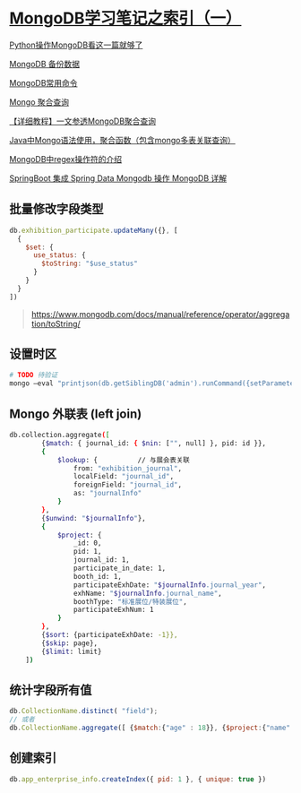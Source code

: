 # [MongoDB学习笔记之索引（一）](https://blog.csdn.net/yaya_jn/article/details/124396562)



[Python操作MongoDB看这一篇就够了](https://blog.csdn.net/m0_72829928/article/details/126860153)

[MongoDB 备份数据](https://www.qikegu.com/docs/3310)

[MongoDB常用命令](https://blog.csdn.net/weixin_49107940/article/details/125677592)

[Mongo 聚合查询](https://www.cnblogs.com/fatedeity/p/16920756.html)

[【详细教程】一文参透MongoDB聚合查询](https://segmentfault.com/a/1190000042114761)

[Java中Mongo语法使用，聚合函数（包含mongo多表关联查询）](https://blog.csdn.net/lexiaowu/article/details/130222960)

[MongoDB中regex操作符的介绍](https://blog.csdn.net/qq_15260769/article/details/80572161)

[SpringBoot 集成 Spring Data Mongodb 操作 MongoDB 详解](http://www.mydlq.club/article/85/#8mongodb-%E8%81%9A%E5%90%88%E6%93%8D%E4%BD%9C)



## 批量修改字段类型

```javascript
db.exhibition_participate.updateMany({}, [
  {
    $set: {
      use_status: {
        $toString: "$use_status"
      }
    }
  }
])
```

> https://www.mongodb.com/docs/manual/reference/operator/aggregation/toString/

## 设置时区

```bash
# TODO 待验证
mongo –eval "printjson(db.getSiblingDB('admin').runCommand({setParameter: 1, timezone: 'Asia/Shanghai'}))"
```





## Mongo 外联表 (left join)

```bash
db.collection.aggregate([
        {$match: { journal_id: { $nin: ["", null] }, pid: id }},
        {
            $lookup: {          // 与展会表关联
                from: "exhibition_journal",
                localField: "journal_id",
                foreignField: "journal_id",
                as: "journalInfo"
            }
        },
        {$unwind: "$journalInfo"},
        {
            $project: {
                _id: 0,
                pid: 1,
                journal_id: 1,
                participate_in_date: 1,
                booth_id: 1,
                participateExhDate: "$journalInfo.journal_year",
                exhName: "$journalInfo.journal_name",
                boothType: "标准展位/特装展位",
                participateExhNum: 1
            }
        },
        {$sort: {participateExhDate: -1}}, 
        {$skip: page}, 
        {$limit: limit}
    ])
```

## 统计字段所有值

```javascript
db.CollectionName.distinct( "field");
// 或者
db.CollectionName.aggregate([ {$match:{"age" : 18}}, {$project:{"name":true}}, {$group:{_id:"$name"}}, {$group:{_id:null,count:{$sum:1}}} ])
```

## 创建索引

```javascript
db.app_enterprise_info.createIndex({ pid: 1 }, { unique: true })
```

